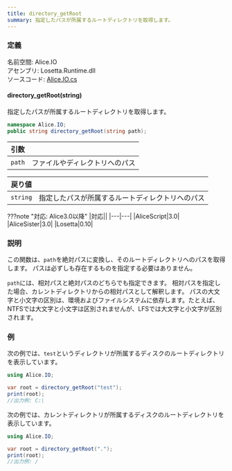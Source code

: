 ```yaml
---
title: directory_getRoot
summary: 指定したパスが所属するルートディレクトリを取得します。
---
```


### 定義
名前空間: Alice.IO<br/>
アセンブリ: Losetta.Runtime.dll<br/>
ソースコード: [Alice.IO.cs](https://github.com/WSOFT-Project/Losetta/blob/master/Losetta.Runtime/Alice.IO.cs)

#### directory_getRoot(string)

指定したパスが所属するルートディレクトリを取得します。

```cs title="AliceScript"
namespace Alice.IO;
public string directory_getRoot(string path);
```

|引数| |
|-|-|
|`path`|ファイルやディレクトリへのパス|

|戻り値| |
|-|-|
|`string`|指定したパスが所属するルートディレクトリへのパス|

???note "対応: Alice3.0以降"
    |対応||
    |---|---|
    |AliceScript|3.0|
    |AliceSister|3.0|
    |Losetta|0.10|

### 説明
この関数は、`path`を絶対パスに変換し、そのルートディレクトリへのパスを取得します。
パスは必ずしも存在するものを指定する必要はありません。

`path`には、相対パスと絶対パスのどちらでも指定できます。
相対パスを指定した場合、カレントディレクトリからの相対パスとして解釈します。
パスの大文字と小文字の区別は、環境およびファイルシステムに依存します。たとえば、NTFSでは大文字と小文字は区別されませんが、LFSでは大文字と小文字が区別されます。

### 例
次の例では、`test`というディレクトリが所属するディスクのルートディレクトリを表示しています。

```cs title="AliceScript"
using Alice.IO;

var root = directory_getRoot("test");
print(root);
//出力例: C:\
```

次の例では、カレントディレクトリが所属するディスクのルートディレクトリを表示しています。

```cs title="AliceScript"
using Alice.IO;

var root = directory_getRoot(".");
print(root);
//出力例: /
```
